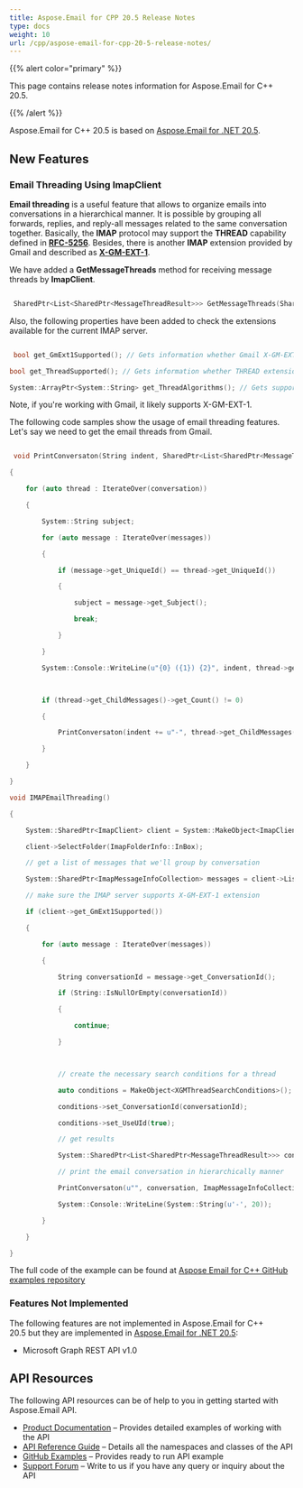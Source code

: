 ```yaml
---
title: Aspose.Email for CPP 20.5 Release Notes
type: docs
weight: 10
url: /cpp/aspose-email-for-cpp-20-5-release-notes/
---
```


{{% alert color="primary" %}} 

This page contains release notes information for Aspose.Email for C++ 20.5.

{{% /alert %}} 

Aspose.Email for C++ 20.5 is based on [Aspose.Email for .NET 20.5](/email/net/aspose-email-for-net-20-5-release-notes/).
## **New Features**
### **Email Threading Using ImapClient**
**Email threading** is a useful feature that allows to organize emails into conversations in a hierarchical manner. It is possible by grouping all forwards, replies, and reply-all messages related to the same conversation together. Basically, the **IMAP** protocol may support the **THREAD** capability defined in [**RFC-5256**](https://datatracker.ietf.org/doc/html/rfc5256). Besides, there is another **IMAP** extension provided by Gmail and described as [**X-GM-EXT-1**](https://developers.google.com/gmail/imap/imap-extensions#checking_for_the_presence_of_extensions).

We have added a **GetMessageThreads** method for receiving message threads by **ImapClient**.

``` cpp

 SharedPtr<List<SharedPtr<MessageThreadResult>>> GetMessageThreads(SharedPtr<BaseSearchConditions> conditions);

```

Also, the following properties have been added to check the extensions available for the current IMAP server.

``` cpp

 bool get_GmExt1Supported(); // Gets information whether Gmail X-GM-EXT-1 extension is supported

bool get_ThreadSupported(); // Gets information whether THREAD extension is supported

System::ArrayPtr<System::String> get_ThreadAlgorithms(); // Gets supported THREAD algorithms

```

Note, if you're working with Gmail, it likely supports X-GM-EXT-1.

The following code samples show the usage of email threading features. Let's say we need to get the email threads from Gmail.

``` cpp

 void PrintConversaton(String indent, SharedPtr<List<SharedPtr<MessageThreadResult>>> conversation, SharedPtr<List<SharedPtr<ImapMessageInfo>>> messages)

{

    for (auto thread : IterateOver(conversation))

    {

        System::String subject;

        for (auto message : IterateOver(messages))

        {

            if (message->get_UniqueId() == thread->get_UniqueId())

            {

                subject = message->get_Subject();

                break;

            }

        }

        System::Console::WriteLine(u"{0} ({1}) {2}", indent, thread->get_UniqueId(), subject);



        if (thread->get_ChildMessages()->get_Count() != 0)

        {

            PrintConversaton(indent += u"-", thread->get_ChildMessages(), messages);

        }

    }

}

void IMAPEmailThreading()

{

    System::SharedPtr<ImapClient> client = System::MakeObject<ImapClient>(u"imap.gmail.com", 993, u"username", u"password", Aspose::Email::Clients::SecurityOptions::SSLImplicit);

    client->SelectFolder(ImapFolderInfo::InBox);

    // get a list of messages that we'll group by conversation

    System::SharedPtr<ImapMessageInfoCollection> messages = client->ListMessages();

    // make sure the IMAP server supports X-GM-EXT-1 extension

    if (client->get_GmExt1Supported())

    {

        for (auto message : IterateOver(messages))

        {

            String conversationId = message->get_ConversationId();

            if (String::IsNullOrEmpty(conversationId))

            {

                continue;

            }



            // create the necessary search conditions for a thread

            auto conditions = MakeObject<XGMThreadSearchConditions>(); 

            conditions->set_ConversationId(conversationId); 

            conditions->set_UseUId(true); 

            // get results

            System::SharedPtr<List<SharedPtr<MessageThreadResult>>> conversation = client->GetMessageThreads(conditions);

            // print the email conversation in hierarchically manner

            PrintConversaton(u"", conversation, ImapMessageInfoCollection::to_List(messages));

            System::Console::WriteLine(System::String(u'-', 20));

        }

    }

}

```

The full code of the example can be found at [Aspose Email for C++ GitHub examples repository](https://github.com/aspose-email/Aspose.Email-for-C)


### **Features Not Implemented**
The following features are not implemented in Aspose.Email for C++ 20.5 but they are implemented in [Aspose.Email for .NET 20.5](/email/net/aspose-email-for-net-20-5-release-notes/):

- Microsoft Graph REST API v1.0
## **API Resources**
The following API resources can be of help to you in getting started with Aspose.Email API.

- [Product Documentation](/email/cpp/home/) – Provides detailed examples of working with the API
- [API Reference Guide](https://reference.aspose.com/email/cpp) – Details all the namespaces and classes of the API
- [GitHub Examples](https://github.com/aspose-email/Aspose.Email-for-C) – Provides ready to run API example
- [Support Forum](https://forum.aspose.com/c/email/12) – Write to us if you have any query or inquiry about the API

